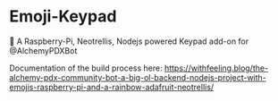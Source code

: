 # Emoji-Keypad
🌈 A Raspberry-Pi, Neotrellis, Nodejs powered Keypad add-on for @AlchemyPDXBot

Documentation of the build process here: 
https://withfeeling.blog/the-alchemy-pdx-community-bot-a-big-ol-backend-nodejs-project-with-emojis-raspberry-pi-and-a-rainbow-adafruit-neotrellis/
